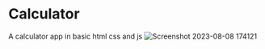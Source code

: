 # Calculator
A calculator app in basic html css and js
![Screenshot 2023-08-08 174121](https://github.com/Official-sidd/Calculator/assets/112920959/0c1c6ca1-91fb-40cc-9d48-ff705c661505)
